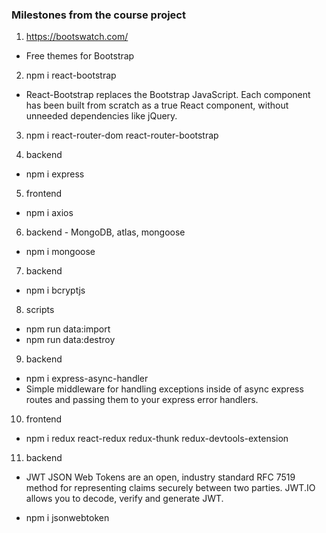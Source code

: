 ### Milestones from the course project

1. https://bootswatch.com/

- Free themes for Bootstrap

2. npm i react-bootstrap

- React-Bootstrap replaces the Bootstrap JavaScript. Each component has been built from scratch as a true React component, without unneeded dependencies like jQuery.

3. npm i react-router-dom react-router-bootstrap

4. backend

- npm i express

5. frontend

- npm i axios

6. backend - MongoDB, atlas, mongoose

- npm i mongoose

7.  backend

- npm i bcryptjs

8. scripts

- npm run data:import
- npm run data:destroy

9. backend

- npm i express-async-handler
- Simple middleware for handling exceptions inside of async express routes and passing them to your express error handlers.

10. frontend

- npm i redux react-redux redux-thunk redux-devtools-extension

11. backend

- JWT
  JSON Web Tokens are an open, industry standard RFC 7519 method for representing claims securely between two parties. JWT.IO allows you to decode, verify and generate JWT.

- npm i jsonwebtoken
